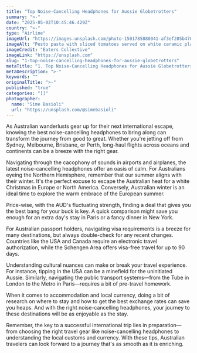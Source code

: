 ```yaml
---
title: "Top Noise-Cancelling Headphones for Aussie Globetrotters"
summary: ">-"
date: "2025-05-02T10:45:46.429Z"
country: ">-"
type: "Airline"
imageUrl: "https://images.unsplash.com/photo-1501785888041-af3ef285b470?q=80&w=2070&auto=format&fit=crop&ixlib=rb-4.0.3&ixid=M3wxMjA3fDB8MHxwaG90by1wYWdlfHx8fGVufDB8fHx8fA%3D%3D"
imageAlt: "Pesto pasta with sliced tomatoes served on white ceramic plate"
imageCredit: "Eaters Collective"
imageLink: "https://unsplash.com"
slug: "1-top-noise-cancelling-headphones-for-aussie-globetrotters"
metaTitle: "1. Top Noise-Cancelling Headphones for Aussie Globetrotters"
metaDescription: ">-"
keywords: ""
originalTitle: ">-"
published: "true"
categories: "[]"
photographer:
  name: "Sime Basioli"
  url: "https://unsplash.com/@simebasioli"
---
```








As Australian wanderlusts gear up for their next international escape, knowing the best noise-cancelling headphones to bring along can transform the journey from good to great. Whether you're jetting off from Sydney, Melbourne, Brisbane, or Perth, long-haul flights across oceans and continents can be a breeze with the right gear. 

Navigating through the cacophony of sounds in airports and airplanes, the latest noise-cancelling headphones offer an oasis of calm. For Australians eyeing the Northern Hemisphere, remember that our summer aligns with their winter. It's the perfect excuse to escape the Australian heat for a white Christmas in Europe or North America. Conversely, Australian winter is an ideal time to explore the warm embrace of the European summer.

Price-wise, with the AUD's fluctuating strength, finding a deal that gives you the best bang for your buck is key. A quick comparison might save you enough for an extra day's stay in Paris or a fancy dinner in New York.

For Australian passport holders, navigating visa requirements is a breeze for many destinations, but always double-check for any recent changes. Countries like the USA and Canada require an electronic travel authorization, while the Schengen Area offers visa-free travel for up to 90 days.

Understanding cultural nuances can make or break your travel experience. For instance, tipping in the USA can be a minefield for the uninitiated Aussie. Similarly, navigating the public transport systems—from the Tube in London to the Metro in Paris—requires a bit of pre-travel homework.

When it comes to accommodation and local currency, doing a bit of research on where to stay and how to get the best exchange rates can save you heaps. And with the right noise-cancelling headphones, your journey to these destinations will be as enjoyable as the stay.

Remember, the key to a successful international trip lies in preparation—from choosing the right travel gear like noise-cancelling headphones to understanding the local customs and currency. With these tips, Australian travelers can look forward to a journey that's as smooth as it is enriching.
